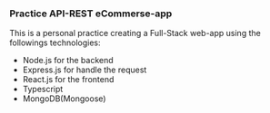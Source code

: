 ### Practice API-REST eCommerse-app
This is a personal practice creating a Full-Stack web-app using the followings technologies:
- Node.js for the backend 
- Express.js for handle the request 
- React.js for the frontend 
- Typescript 
- MongoDB(Mongoose)
